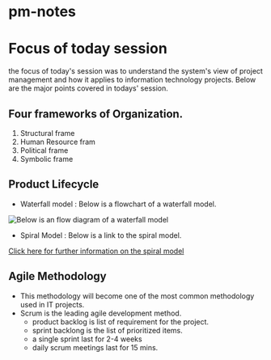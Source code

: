 # pm-notes

# Focus of today session
the focus of today's session was to understand the system's view of project management and how it applies to information technology projects. Below are the major points covered in todays' session.
## Four frameworks of Organization.
1. Structural frame
1. Human Resource fram
1. Political frame
1. Symbolic frame
## Product Lifecycle
- Waterfall model : Below is a flowchart of a waterfall model.

![Below is an flow diagram of a waterfall model](https://upload.wikimedia.org/wikipedia/commons/thumb/e/e2/Waterfall_model.svg/350px-Waterfall_model.svg.png)

- Spiral Model : Below is a link to the spiral model.

[Click here for further information on the spiral model](https://en.wikipedia.org/wiki/Spiral_model)

## Agile Methodology
- This methodology will become one of the most common methodology used in IT projects.
- Scrum is the leading agile development method.
  - product backlog is list of requirement for the project.
  - sprint backlong is the list of prioritized items.
  - a single sprint last for 2-4 weeks
  -  daily scrum meetings last for 15 mins.


